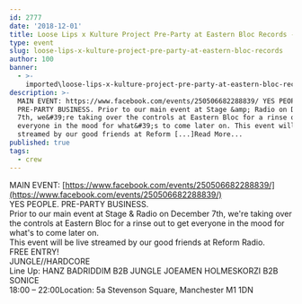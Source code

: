 ```yaml
---
id: 2777
date: '2018-12-01'
title: Loose Lips x Kulture Project Pre-Party at Eastern Bloc Records - Loose Lips
type: event
slug: loose-lips-x-kulture-project-pre-party-at-eastern-bloc-records
author: 100
banner:
  - >-
    imported\loose-lips-x-kulture-project-pre-party-at-eastern-bloc-records\image2777.jpeg
description: >-
  MAIN EVENT: https://www.facebook.com/events/250506682288839/ YES PEOPLE.
  PRE-PARTY BUSINESS. Prior to our main event at Stage &amp; Radio on December
  7th, we&#39;re taking over the controls at Eastern Bloc for a rinse out to get
  everyone in the mood for what&#39;s to come later on. This event will be live
  streamed by our good friends at Reform [...]Read More...
published: true
tags:
  - crew
---
```

MAIN EVENT: [https://www.facebook.com/events/250506682288839/](https://www.facebook.com/events/250506682288839/)  
YES PEOPLE. PRE-PARTY BUSINESS.  
Prior to our main event at Stage & Radio on December 7th, we're taking over the controls at Eastern Bloc for a rinse out to get everyone in the mood for what's to come later on.  
This event will be live streamed by our good friends at Reform Radio.  
FREE ENTRY!  
JUNGLE//HARDCORE  
Line Up: HANZ BADRIDDIM B2B JUNGLE JOEAMEN HOLMESKORZI B2B SONICE  
18:00 – 22:00Location: 5a Stevenson Square, Manchester M1 1DN